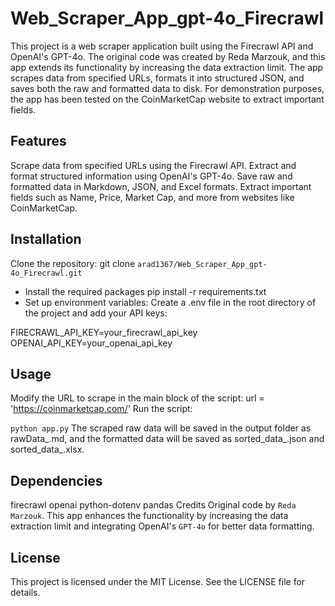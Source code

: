 # Web_Scraper_App_gpt-4o_Firecrawl
This project is a web scraper application built using the Firecrawl API and OpenAI's GPT-4o. The original code was created by Reda Marzouk, and this app extends its functionality by increasing the data extraction limit. The app scrapes data from specified URLs, formats it into structured JSON, and saves both the raw and formatted data to disk. For demonstration purposes, the app has been tested on the CoinMarketCap website to extract important fields.

## Features
Scrape data from specified URLs using the Firecrawl API.
Extract and format structured information using OpenAI's GPT-4o.
Save raw and formatted data in Markdown, JSON, and Excel formats.
Extract important fields such as Name, Price, Market Cap, and more from websites like CoinMarketCap.


## Installation
Clone the repository:
git clone `arad1367/Web_Scraper_App_gpt-4o_Firecrawl.git`

- Install the required packages
pip install -r requirements.txt
- Set up environment variables:
Create a .env file in the root directory of the project and add your API keys:

FIRECRAWL_API_KEY=your_firecrawl_api_key
OPENAI_API_KEY=your_openai_api_key


## Usage
Modify the URL to scrape in the main block of the script:
url = 'https://coinmarketcap.com/'
Run the script:

`python app.py`
The scraped raw data will be saved in the output folder as rawData_<timestamp>.md, and the formatted data will be saved as sorted_data_<timestamp>.json and sorted_data_<timestamp>.xlsx.

## Dependencies
firecrawl
openai
python-dotenv
pandas
Credits
Original code by `Reda Marzouk`. This app enhances the functionality by increasing the data extraction limit and integrating OpenAI's `GPT-4o` for better data formatting.

## License
This project is licensed under the MIT License. See the LICENSE file for details.